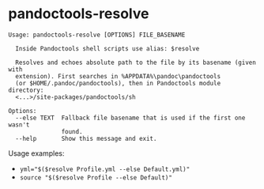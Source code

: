 # pandoctools-resolve

```
Usage: pandoctools-resolve [OPTIONS] FILE_BASENAME

  Inside Pandoctools shell scripts use alias: $resolve

  Resolves and echoes absolute path to the file by its basename (given with
  extension). First searches in %APPDATA%\pandoc\pandoctools
  (or $HOME/.pandoc/pandoctools), then in Pandoctools module directory:
  <...>/site-packages/pandoctools/sh

Options:
  --else TEXT  Fallback file basename that is used if the first one wasn't
               found.
  --help       Show this message and exit.
```

Usage examples:

* `yml="$($resolve Profile.yml --else Default.yml)"`
* `source "$($resolve Profile --else Default)"`
